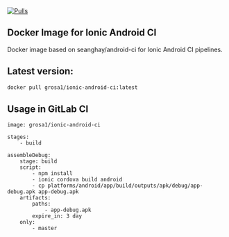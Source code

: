 <a href="https://hub.docker.com/repository/docker/grosa1/ionic-android-ci">
        <img src="https://img.shields.io/docker/pulls/grosa1/ionic-android-ci.svg?style=flat-square&logo=docker"
            alt="Pulls"></a> 

## Docker Image for Ionic Android CI
Docker image based on seanghay/android-ci for Ionic Android CI pipelines.

## Latest version:
```sh
docker pull grosa1/ionic-android-ci:latest
```

## Usage in GitLab CI

```
image: grosa1/ionic-android-ci
    
stages:
    - build

assembleDebug:
    stage: build
    script:
        - npm install
        - ionic cordova build android
        - cp platforms/android/app/build/outputs/apk/debug/app-debug.apk app-debug.apk
    artifacts:
        paths:
            - app-debug.apk
        expire_in: 3 day
    only:
        - master
```
